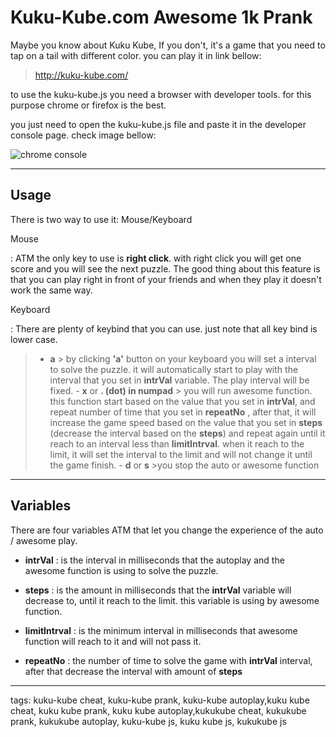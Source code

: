 

Kuku-Kube.com Awesome 1k Prank
=================

Maybe  you know about Kuku Kube, If you don't, it's a game that you need to tap on a tail with different color. you can play it in link bellow:

>[http://kuku-kube.com/ ](http://kuku-kube.com/)

to use the kuku-kube.js you need a browser with developer tools. for this purpose chrome or firefox is the best. 

you just need to open the kuku-kube.js file and paste it in the developer console page. check image bellow:

![chrome console](https://drive.google.com/uc?id=0B6-EFvM-Pvk8WUNlNUxoOEZPLWM)

----------

Usage
-------

There is two way to use it: Mouse/Keyboard

Mouse

: ATM the only key to use is **right click**. with right click you will get one score and you will see the next puzzle. The good thing about this feature is that you can play right in front of your friends and when they play it doesn't work the same way.

Keyboard

: There are plenty of keybind that you can use. just note that all key bind is lower case.
> - **a** 
	> by clicking **'a'** button on your keyboard you will set a interval to solve the puzzle. it will automatically start to play with the interval that you set in **intrVal** variable. The play interval will be fixed.
	- **x** or **. (dot) in numpad**
	> you will run awesome function. this function start based on the value that you set in **intrVal**, and repeat number of time that you set in **repeatNo** , after that, it will increase the game speed based on the value that you set in **steps** (decrease the interval based on the **steps**) and repeat again until it reach to an interval less than **limitIntrval**. when it reach to the limit, it will set the interval to the limit and will not change it until the game finish.
	- **d** or **s** 
	>you stop the auto or awesome function

-----------------------

Variables
-----------
There are four variables ATM that let you change the experience of the auto / awesome play.

- **intrVal** : is the interval in milliseconds that the autoplay and the awesome function is using to solve the puzzle.

- **steps** : is the amount in milliseconds that the **intrVal** variable will decrease to, until it reach to the limit. this variable is using by awesome function.

- **limitIntrval** : is the minimum interval in milliseconds that awesome function will reach to it and will not pass it.

- **repeatNo** :  the number of time to solve the game with  **intrVal** interval, after that decrease the interval with amount of **steps**


---------------------------------------------
tags:
kuku-kube cheat, kuku-kube prank, kuku-kube autoplay,kuku kube cheat, kuku kube prank, kuku kube autoplay,kukukube cheat, kukukube prank, kukukube autoplay, kuku-kube js, kuku kube js, kukukube js